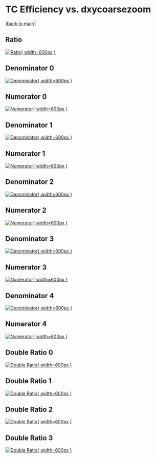 # TC Efficiency vs. dxycoarsezoom

[[back to main](./)]



## Ratio

[![Ratio](../mtv/var/TC_base_211_-1_eff_dxycoarsezoom.png){ width=600px }](../mtv/var/TC_base_211_-1_eff_dxycoarsezoom.pdf)

## Denominator 0

[![Denominator](../mtv/den/TC_base_211_-1_eff_dxycoarsezoom_den0.png){ width=600px }](../mtv/den/TC_base_211_-1_eff_dxycoarsezoom_den0.pdf)

## Numerator 0

[![Numerator](../mtv/num/TC_base_211_-1_eff_dxycoarsezoom_num0.png){ width=600px }](../mtv/num/TC_base_211_-1_eff_dxycoarsezoom_num0.pdf)

## Denominator 1

[![Denominator](../mtv/den/TC_base_211_-1_eff_dxycoarsezoom_den1.png){ width=600px }](../mtv/den/TC_base_211_-1_eff_dxycoarsezoom_den1.pdf)

## Numerator 1

[![Numerator](../mtv/num/TC_base_211_-1_eff_dxycoarsezoom_num1.png){ width=600px }](../mtv/num/TC_base_211_-1_eff_dxycoarsezoom_num1.pdf)

## Denominator 2

[![Denominator](../mtv/den/TC_base_211_-1_eff_dxycoarsezoom_den2.png){ width=600px }](../mtv/den/TC_base_211_-1_eff_dxycoarsezoom_den2.pdf)

## Numerator 2

[![Numerator](../mtv/num/TC_base_211_-1_eff_dxycoarsezoom_num2.png){ width=600px }](../mtv/num/TC_base_211_-1_eff_dxycoarsezoom_num2.pdf)

## Denominator 3

[![Denominator](../mtv/den/TC_base_211_-1_eff_dxycoarsezoom_den3.png){ width=600px }](../mtv/den/TC_base_211_-1_eff_dxycoarsezoom_den3.pdf)

## Numerator 3

[![Numerator](../mtv/num/TC_base_211_-1_eff_dxycoarsezoom_num3.png){ width=600px }](../mtv/num/TC_base_211_-1_eff_dxycoarsezoom_num3.pdf)

## Denominator 4

[![Denominator](../mtv/den/TC_base_211_-1_eff_dxycoarsezoom_den4.png){ width=600px }](../mtv/den/TC_base_211_-1_eff_dxycoarsezoom_den4.pdf)

## Numerator 4

[![Numerator](../mtv/num/TC_base_211_-1_eff_dxycoarsezoom_num4.png){ width=600px }](../mtv/num/TC_base_211_-1_eff_dxycoarsezoom_num4.pdf)

## Double Ratio 0

[![Double Ratio](../mtv/ratio/TC_base_211_-1_eff_dxycoarsezoom_ratio0.png){ width=600px }](../mtv/ratio/TC_base_211_-1_eff_dxycoarsezoom_ratio0.pdf)

## Double Ratio 1

[![Double Ratio](../mtv/ratio/TC_base_211_-1_eff_dxycoarsezoom_ratio1.png){ width=600px }](../mtv/ratio/TC_base_211_-1_eff_dxycoarsezoom_ratio1.pdf)

## Double Ratio 2

[![Double Ratio](../mtv/ratio/TC_base_211_-1_eff_dxycoarsezoom_ratio2.png){ width=600px }](../mtv/ratio/TC_base_211_-1_eff_dxycoarsezoom_ratio2.pdf)

## Double Ratio 3

[![Double Ratio](../mtv/ratio/TC_base_211_-1_eff_dxycoarsezoom_ratio3.png){ width=600px }](../mtv/ratio/TC_base_211_-1_eff_dxycoarsezoom_ratio3.pdf)

